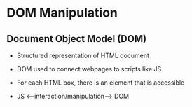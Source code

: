 # DOM Manipulation

## Document Object Model (DOM)

- Structured representation of HTML document

- DOM used to connect webpages to scripts like JS

- For each HTML box, there is an element that is accessible

- JS <--interaction/manipulation--> DOM
